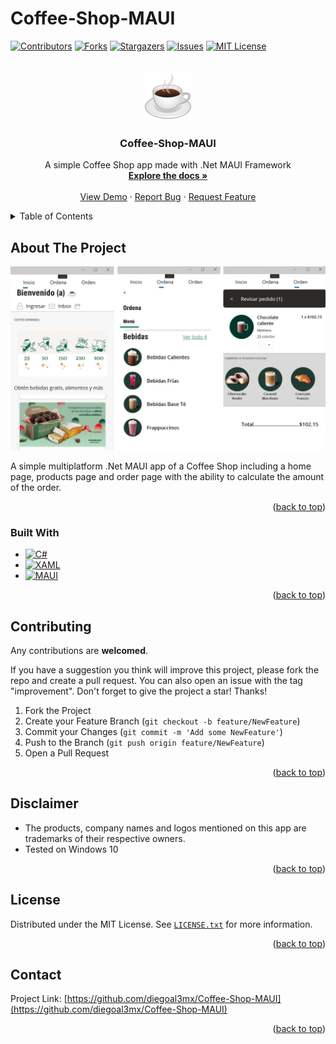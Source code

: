 # Coffee-Shop-MAUI

<a name="readme-top"></a>
<!--

<!-- PROJECT SHIELDS -->
<!--
*** I'm using markdown "reference style" links for readability.
*** Reference links are enclosed in brackets [ ] instead of parentheses ( ).
*** See the bottom of this document for the declaration of the reference variables
*** for contributors-url, forks-url, etc. This is an optional, concise syntax you may use.
*** https://www.markdownguide.org/basic-syntax/#reference-style-links
Here's a blank template to get started: To avoid retyping too much info. Do a search and replace with your text editor for the following: `diegoal3mx`, `Coffee-Shop-MAUI`, `twitter_handle`, `linkedin_username`, `email_client`, `email`, `Coffee-Shop-MAUI`, `A simple Coffee Shop app made with .Net MAUI Framework`
-->
[![Contributors][contributors-shield]][contributors-url]
[![Forks][forks-shield]][forks-url]
[![Stargazers][stars-shield]][stars-url]
[![Issues][issues-shield]][issues-url]
[![MIT License][license-shield]][license-url]
<!--[![LinkedIn][linkedin-shield]][linkedin-url]-->



<!-- PROJECT LOGO -->
<br />
<div align="center">
  <a href="https://github.com/diegoal3mx/Coffee-Shop-MAUI">
    <img src="images/cafe.png" alt="Logo" width="80" height="80">
  </a>

<h3 align="center">Coffee-Shop-MAUI</h3>

  <p align="center">
    A simple Coffee Shop app made with .Net MAUI Framework
    <br />
    <a href="https://github.com/diegoal3mx/Coffee-Shop-MAUI"><strong>Explore the docs »</strong></a>
    <br />
    <br />
    <a href="https://github.com/diegoal3mx/Coffee-Shop-MAUI">View Demo</a>
    ·
    <a href="https://github.com/diegoal3mx/Coffee-Shop-MAUI/issues">Report Bug</a>
    ·
    <a href="https://github.com/diegoal3mx/Coffee-Shop-MAUI/issues">Request Feature</a>
  </p>
</div>



<!-- TABLE OF CONTENTS -->
<details>
  <summary>Table of Contents</summary>
  <ol>
    <li>
      <a href="#about-the-project">About The Project</a>
      <ul>
        <li><a href="#built-with">Built With</a></li>
      </ul>
    </li>
    <li><a href="#contributing">Contributing</a></li>
     <li><a href="#disclaimer">Disclaimer</a></li>
    <li><a href="#license">License</a></li>
    <li><a href="#contact">Contact</a></li>
  </ol>
</details>



<!-- ABOUT THE PROJECT -->
## About The Project

[![Product Name Screen Shot][product-screenshot]](https://example.com)

A simple multiplatform .Net MAUI app of a Coffee Shop including a home page, products page and order page with the ability to calculate the amount of the order.
<p align="right">(<a href="#readme-top">back to top</a>)</p>



### Built With

* [![C#][C#]][C#-url]
* [![XAML][XAML]][XAML-url]
* [![MAUI][MAUI]][MAUI-url]

<p align="right">(<a href="#readme-top">back to top</a>)</p>



<!-- GETTING STARTED 
## Getting Started

This is an example of how you may give instructions on setting up your project locally.
To get a local copy up and running follow these simple example steps.

### Prerequisites

This is an example of how to list things you need to use the software and how to install them.
* npm
  ```sh
  npm install npm@latest -g
  ```


### Installation
<p align="right">(<a href="#readme-top">back to top</a>)</p>
-->


<!-- USAGE EXAMPLES --><!--
## Usage

Use this space to show useful examples of how a project can be used. Additional screenshots, code examples and demos work well in this space. You may also link to more resources.

_For more examples, please refer to the [Documentation](https://example.com)_

<p align="right">(<a href="#readme-top">back to top</a>)</p>
-->


<!-- ROADMAP --><!--
## Roadmap

- [ ] Feature 1
- [ ] Feature 2
- [ ] Feature 3
    - [ ] Nested Feature

See the [open issues](https://github.com/diegoal3mx/Coffee-Shop-MAUI/issues) for a full list of proposed features (and known issues).

<p align="right">(<a href="#readme-top">back to top</a>)</p>
-->


<!-- CONTRIBUTING -->
## Contributing

Any contributions are **welcomed**.

If you have a suggestion you think will improve this project, please fork the repo and create a pull request. You can also open an issue with the tag "improvement".
Don't forget to give the project a star! Thanks!

1. Fork the Project
2. Create your Feature Branch (`git checkout -b feature/NewFeature`)
3. Commit your Changes (`git commit -m 'Add some NewFeature'`)
4. Push to the Branch (`git push origin feature/NewFeature`)
5. Open a Pull Request

<p align="right">(<a href="#readme-top">back to top</a>)</p>

## Disclaimer

* The products, company names and logos mentioned on this app are trademarks of their respective owners.
* Tested on Windows 10

<p align="right">(<a href="#readme-top">back to top</a>)</p>

<!-- LICENSE -->
## License

Distributed under the MIT License. See [`LICENSE.txt`](https://github.com/diegoal3mx/Coffee-Shop-MAUI/blob/master/LICENSE.txt) for more information.

<p align="right">(<a href="#readme-top">back to top</a>)</p>



<!-- CONTACT -->
## Contact

Project Link: [https://github.com/diegoal3mx/Coffee-Shop-MAUI](https://github.com/diegoal3mx/Coffee-Shop-MAUI)

<p align="right">(<a href="#readme-top">back to top</a>)</p>



<!-- ACKNOWLEDGMENTS 
## Acknowledgments

* []()
* []()
* []()

<p align="right">(<a href="#readme-top">back to top</a>)</p>
-->


<!-- MARKDOWN LINKS & IMAGES -->
<!-- https://www.markdownguide.org/basic-syntax/#reference-style-links -->
[contributors-shield]: https://img.shields.io/github/contributors/diegoal3mx/Coffee-Shop-MAUI.svg?style=for-the-badge
[contributors-url]: https://github.com/diegoal3mx/Coffee-Shop-MAUI/graphs/contributors
[forks-shield]: https://img.shields.io/github/forks/diegoal3mx/Coffee-Shop-MAUI.svg?style=for-the-badge
[forks-url]: https://github.com/diegoal3mx/Coffee-Shop-MAUI/network/members
[stars-shield]: https://img.shields.io/github/stars/diegoal3mx/Coffee-Shop-MAUI.svg?style=for-the-badge
[stars-url]: https://github.com/diegoal3mx/Coffee-Shop-MAUI/stargazers
[issues-shield]: https://img.shields.io/github/issues/diegoal3mx/Coffee-Shop-MAUI.svg?style=for-the-badge
[issues-url]: https://github.com/diegoal3mx/Coffee-Shop-MAUI/issues
[license-shield]: https://img.shields.io/github/license/diegoal3mx/Coffee-Shop-MAUI.svg?style=for-the-badge
[license-url]: https://github.com/diegoal3mx/Coffee-Shop-MAUI/blob/master/LICENSE.txt
[linkedin-shield]: https://img.shields.io/badge/-LinkedIn-black.svg?style=for-the-badge&logo=linkedin&colorB=555
[linkedin-url]: https://linkedin.com/in/linkedin_username
[product-screenshot]: images/Coffe-Shop-MAUI-Screenshot.jpg
[C#]: https://img.shields.io/badge/C%23-239120?style=for-the-badge&logo=c-sharp&logoColor=white
[C#-url]:https://learn.microsoft.com/en-us/dotnet/csharp/
[XAML]: https://img.shields.io/badge/-XAML-%2303abf6
[XAML-url]: https://learn.microsoft.com/en-us/dotnet/maui/xaml/
[MAUI]: https://img.shields.io/badge/-.NET%20MAUI-%236140d9
[MAUI-url]: https://learn.microsoft.com/en-us/dotnet/maui/


